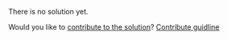 
There is no solution yet.

Would you like to [contribute to the solution](https://github.com/BFEdev/BFE.dev-solutions/blob/main/quiz/if_en.md)? [Contribute guidline](https://github.com/BFEdev/BFE.dev-solutions#how-to-contribute)

